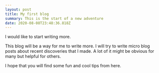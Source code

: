 ```yaml
---
layout: post
title: My first blog
summary: This is the start of a new adventure
date: 2020-08-08T23:48:36.818Z
---
```

I would like to start writing more.

This blog will be a way for me to write more. I will try to write micro blog posts about recent discoveries that I made. A lot of it might be obvious for many but helpful for others.

I hope that you will find some fun and cool tips from here.